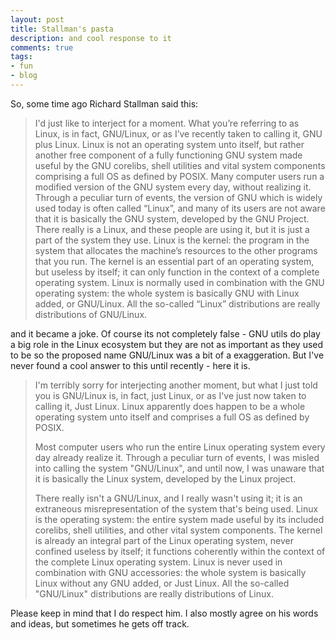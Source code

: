 ```yaml
---
layout: post
title: Stallman's pasta
description: and cool response to it
comments: true
tags:
- fun
- blog
---
```


So, some time ago Richard Stallman said this:

> I'd just like to interject for a moment. 
> What you’re referring to as Linux, is in fact, GNU/Linux, or as I’ve recently 
> taken to calling it, GNU plus Linux. Linux is not an operating system unto 
> itself, but rather another free component of a fully functioning GNU system 
> made useful by the GNU corelibs, shell utilities and vital system components 
> comprising a full OS as defined by POSIX. Many computer users run a modified 
> version of the GNU system every day, without realizing it. Through a peculiar 
> turn of events, the version of GNU which is widely used today is often called 
> “Linux”, and many of its users are not aware that it is basically the GNU 
> system, developed by the GNU Project. There really is a Linux, and these 
> people are using it, but it is just a part of the system they use. Linux is 
> the kernel: the program in the system that allocates the machine’s resources 
> to the other programs that you run. The kernel is an essential part of an 
> operating system, but useless by itself; it can only function in the context 
> of a complete operating system. Linux is normally used in combination with the 
> GNU operating system: the whole system is basically GNU with Linux 
> added, or GNU/Linux. All the so-called “Linux” distributions are really 
> distributions of GNU/Linux.

and it became a joke. Of course its not completely false - GNU utils do play a 
big role in the Linux ecosystem but they are not as important as they  used to 
be so the proposed name GNU/Linux was a bit of a exaggeration. 
But I've never found a cool answer to this until recently - here it is.

> I'm terribly sorry for interjecting another moment, but what I just told you 
> is GNU/Linux is, in fact, just Linux, or as I've just now taken to calling it,
> Just Linux. Linux apparently does happen to be a whole operating system unto 
> itself and comprises a full OS as defined by POSIX.
> 
> Most computer users who run the entire Linux operating system every day 
> already realize it. Through a peculiar turn of events, I was misled into
> calling the system "GNU/Linux", and until now, I was unaware that it is
> basically the Linux system, developed by the Linux project.
>
> There really isn't a GNU/Linux, and I really wasn't using it; it is an 
> extraneous misrepresentation of the system that's being used. Linux is the 
> operating system: the entire system made useful by its included corelibs, 
> shell utilities, and other vital system components. The kernel is already 
> an integral part of the Linux operating system, never confined useless by 
> itself; it functions coherently within the context of the complete Linux 
> operating system. Linux is never used in combination with 
> GNU accessories: the whole system is basically Linux without any GNU added, 
> or Just Linux. All the so-called "GNU/Linux" distributions are really 
> distributions of Linux.

Please keep in mind that I do respect him. I also mostly agree on his words 
and ideas, but sometimes he gets off track.
